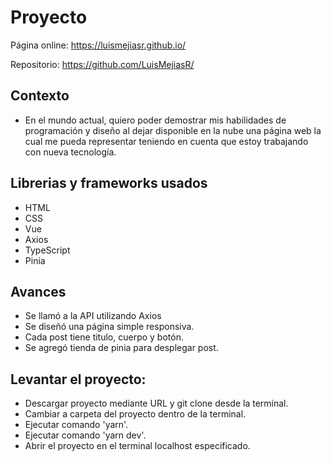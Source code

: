 # Proyecto

Página online:
https://luismejiasr.github.io/

Repositorio:
https://github.com/LuisMejiasR/

## Contexto
- En el mundo actual, quiero poder demostrar mis habilidades de programación y diseño al dejar disponible en la nube una página web la cual me pueda representar teniendo en cuenta que estoy trabajando con nueva tecnología.

## Librerias y frameworks usados
- HTML
- CSS
- Vue
- Axios
- TypeScript
- Pinia

## Avances
- Se llamó a la API utilizando Axios
- Se diseñó una página simple responsiva.
- Cada post tiene titulo, cuerpo y botón.
- Se agregó tienda de pinia para desplegar post.

## Levantar el proyecto:
- Descargar proyecto mediante URL y git clone desde la terminal.
- Cambiar a carpeta del proyecto dentro de la terminal.
- Ejecutar comando 'yarn'.
- Ejecutar comando 'yarn dev'.
- Abrir el proyecto en el terminal localhost especificado.